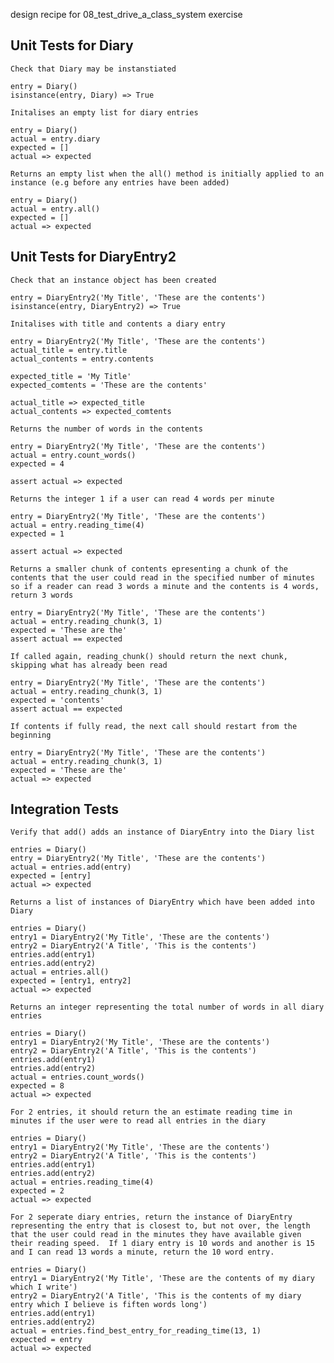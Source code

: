 design recipe for 08_test_drive_a_class_system exercise

## Unit Tests for Diary

``
Check that Diary may be instanstiated
``

    entry = Diary()
    isinstance(entry, Diary) => True

``
Initalises an empty list for diary entries
``

    entry = Diary()
    actual = entry.diary
    expected = []
    actual => expected

``
Returns an empty list when the all() method is initially applied to an instance (e.g before any entries have been added)
``

    entry = Diary()
    actual = entry.all()
    expected = []
    actual => expected

## Unit Tests for DiaryEntry2

``
Check that an instance object has been created 
``

    entry = DiaryEntry2('My Title', 'These are the contents')
    isinstance(entry, DiaryEntry2) => True


``
Initalises with title and contents a diary entry
``

    entry = DiaryEntry2('My Title', 'These are the contents')
    actual_title = entry.title
    actual_contents = entry.contents
    
    expected_title = 'My Title'
    expected_comtents = 'These are the contents'
    
    actual_title => expected_title
    actual_contents => expected_comtents


``
Returns the number of words in the contents 
``


    entry = DiaryEntry2('My Title', 'These are the contents')
    actual = entry.count_words()
    expected = 4
    
    assert actual => expected


``
Returns the integer 1 if a user can read 4 words per minute
``

    entry = DiaryEntry2('My Title', 'These are the contents')
    actual = entry.reading_time(4)
    expected = 1
    
    assert actual => expected

``
Returns a smaller chunk of contents epresenting a chunk of the contents that the user could read in the specified number of minutes so if a reader can read 3 words a minute and the contents is 4 words, return 3 words
``

    entry = DiaryEntry2('My Title', 'These are the contents')
    actual = entry.reading_chunk(3, 1)
    expected = 'These are the'
    assert actual == expected 

``
If called again, reading_chunk() should return the next chunk, skipping what has already been read
``

    entry = DiaryEntry2('My Title', 'These are the contents')
    actual = entry.reading_chunk(3, 1)
    expected = 'contents'
    assert actual == expected 

``
If contents if fully read, the next call should restart from the beginning
``

    entry = DiaryEntry2('My Title', 'These are the contents')
    actual = entry.reading_chunk(3, 1)
    expected = 'These are the'
    actual => expected

## Integration Tests 

``
Verify that add() adds an instance of DiaryEntry into the Diary list
``

    entries = Diary()
    entry = DiaryEntry2('My Title', 'These are the contents')
    actual = entries.add(entry)
    expected = [entry]
    actual => expected


``
Returns a list of instances of DiaryEntry which have been added into Diary
``

    entries = Diary()
    entry1 = DiaryEntry2('My Title', 'These are the contents')
    entry2 = DiaryEntry2('A Title', 'This is the contents')
    entries.add(entry1)
    entries.add(entry2)
    actual = entries.all()
    expected = [entry1, entry2]
    actual => expected

``
Returns an integer representing the total number of words in all diary entries
``

    entries = Diary()
    entry1 = DiaryEntry2('My Title', 'These are the contents')
    entry2 = DiaryEntry2('A Title', 'This is the contents')
    entries.add(entry1)
    entries.add(entry2)
    actual = entries.count_words()
    expected = 8
    actual => expected


``
For 2 entries, it should return the an estimate reading time in minutes if the user were to read all entries in the diary
``

    entries = Diary()
    entry1 = DiaryEntry2('My Title', 'These are the contents')
    entry2 = DiaryEntry2('A Title', 'This is the contents')
    entries.add(entry1)
    entries.add(entry2)
    actual = entries.reading_time(4)
    expected = 2
    actual => expected


``
For 2 seperate diary entries, return the instance of DiaryEntry representing the entry that is closest to, but not over, the length that the user could read in the minutes they have available given their reading speed.  If 1 diary entry is 10 words and another is 15 and I can read 13 words a minute, return the 10 word entry.
``


    entries = Diary()
    entry1 = DiaryEntry2('My Title', 'These are the contents of my diary which I write')
    entry2 = DiaryEntry2('A Title', 'This is the contents of my diary entry which I believe is fiften words long')
    entries.add(entry1)
    entries.add(entry2)
    actual = entries.find_best_entry_for_reading_time(13, 1)
    expected = entry
    actual => expected
